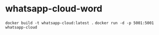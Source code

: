 # whatsapp-cloud-word

```docker build -t whatsapp-cloud:latest .```
```docker run -d -p 5001:5001 whatsapp-cloud```

